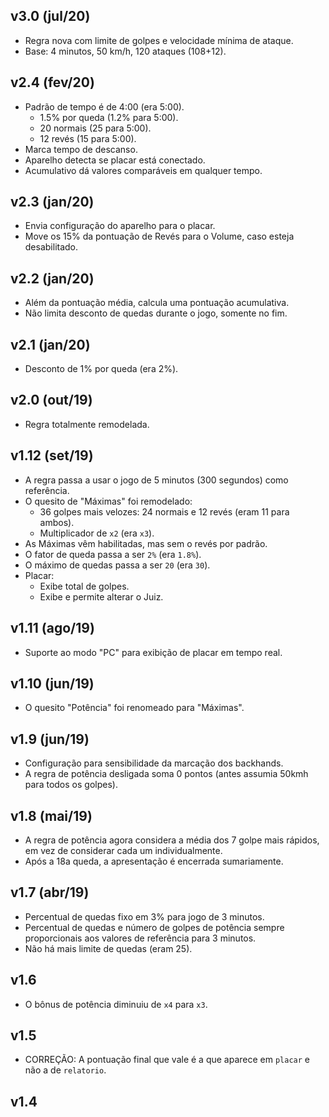 v3.0 (jul/20)
-------------

- Regra nova com limite de golpes e velocidade mínima de ataque.
- Base: 4 minutos, 50 km/h, 120 ataques (108+12).

v2.4 (fev/20)
-------------

- Padrão de tempo é de 4:00 (era 5:00).
    - 1.5% por queda (1.2% para 5:00).
    - 20 normais (25 para 5:00).
    - 12 revés (15 para 5:00).
- Marca tempo de descanso.
- Aparelho detecta se placar está conectado.
- Acumulativo dá valores comparáveis em qualquer tempo.

v2.3 (jan/20)
-------------

- Envia configuração do aparelho para o placar.
- Move os 15% da pontuação de Revés para o Volume, caso esteja desabilitado.


v2.2 (jan/20)
-------------

- Além da pontuação média, calcula uma pontuação acumulativa.
- Não limita desconto de quedas durante o jogo, somente no fim.

v2.1 (jan/20)
-------------

- Desconto de 1% por queda (era 2%).

v2.0 (out/19)
-------------

- Regra totalmente remodelada.

v1.12 (set/19)
-------------

- A regra passa a usar o jogo de 5 minutos (300 segundos) como referência.
- O quesito de "Máximas" foi remodelado:
    - 36 golpes mais velozes: 24 normais e 12 revés (eram 11 para ambos).
    - Multiplicador de `x2` (era `x3`).
- As Máximas vêm habilitadas, mas sem o revés por padrão.
- O fator de queda passa a ser `2%` (era `1.8%`).
- O máximo de quedas passa a ser `20` (era `30`).
- Placar:
    - Exibe total de golpes.
    - Exibe e permite alterar o Juiz.

v1.11 (ago/19)
-------------

- Suporte ao modo "PC" para exibição de placar em tempo real.

v1.10 (jun/19)
-------------

- O quesito "Potência" foi renomeado para "Máximas".

v1.9 (jun/19)
-------------

- Configuração para sensibilidade da marcação dos backhands.
- A regra de potência desligada soma 0 pontos (antes assumia 50kmh para todos
  os golpes).

v1.8 (mai/19)
-------------

- A regra de potência agora considera a média dos 7 golpe mais rápidos, em vez
  de considerar cada um individualmente.
- Após a 18a queda, a apresentação é encerrada sumariamente.

v1.7 (abr/19)
-------------

- Percentual de quedas fixo em 3% para jogo de 3 minutos.
- Percentual de quedas e número de golpes de potência sempre proporcionais
  aos valores de referência para 3 minutos.
- Não há mais limite de quedas (eram 25).

v1.6
----

- O bônus de potência diminuiu de `x4` para `x3`.

v1.5
----

- CORREÇÃO: A pontuação final que vale é a que aparece em `placar` e não a de
            `relatorio`.

v1.4
----
